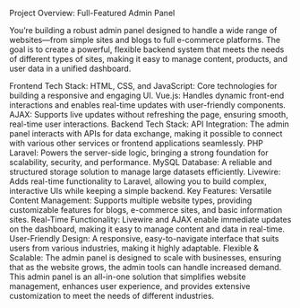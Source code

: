 Project Overview: Full-Featured Admin Panel

You’re building a robust admin panel designed to handle a wide range of websites—from simple sites and blogs to full e-commerce platforms. The goal is to create a powerful, flexible backend system that meets the needs of different types of sites, making it easy to manage content, products, and user data in a unified dashboard.

Frontend Tech Stack:
HTML, CSS, and JavaScript: Core technologies for building a responsive and engaging UI.
Vue.js: Handles dynamic front-end interactions and enables real-time updates with user-friendly components.
AJAX: Supports live updates without refreshing the page, ensuring smooth, real-time user interactions.
Backend Tech Stack:
API Integration: The admin panel interacts with APIs for data exchange, making it possible to connect with various other services or frontend applications seamlessly.
PHP Laravel: Powers the server-side logic, bringing a strong foundation for scalability, security, and performance.
MySQL Database: A reliable and structured storage solution to manage large datasets efficiently.
Livewire: Adds real-time functionality to Laravel, allowing you to build complex, interactive UIs while keeping a simple backend.
Key Features:
Versatile Content Management: Supports multiple website types, providing customizable features for blogs, e-commerce sites, and basic information sites.
Real-Time Functionality: Livewire and AJAX enable immediate updates on the dashboard, making it easy to manage content and data in real-time.
User-Friendly Design: A responsive, easy-to-navigate interface that suits users from various industries, making it highly adaptable.
Flexible & Scalable: The admin panel is designed to scale with businesses, ensuring that as the website grows, the admin tools can handle increased demand.
This admin panel is an all-in-one solution that simplifies website management, enhances user experience, and provides extensive customization to meet the needs of different industries.